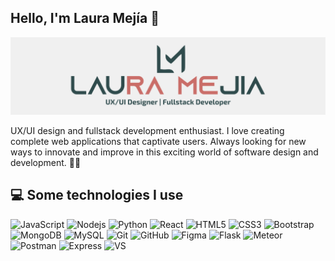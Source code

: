 ## Hello, I'm Laura Mejía 👋 
<img src="https://raw.githubusercontent.com/lauramejia900/lauramejia900/master/logo1.png" alt="logo">


UX/UI design and fullstack development enthusiast. I love creating complete web applications that captivate users. Always looking for new ways to innovate and improve in this exciting world of software design and development. 👩‍💻

## 💻 Some technologies I use
![JavaScript](https://img.shields.io/badge/-JavaScript-black?style=flat-square&logo=javascript)
![Nodejs](https://img.shields.io/badge/-Nodejs-black?style=flat-square&logo=Node.js)
![Python](https://img.shields.io/badge/-Python-black?style=flat-square&logo=Python)
![React](https://img.shields.io/badge/-React-black?style=flat-square&logo=react)
![HTML5](https://img.shields.io/badge/-HTML5-E34F26?style=flat-square&logo=html5&logoColor=white)
![CSS3](https://img.shields.io/badge/-CSS3-1572B6?style=flat-square&logo=css3)
![Bootstrap](https://img.shields.io/badge/-Bootstrap-563D7C?style=flat-square&logo=bootstrap)
![MongoDB](https://img.shields.io/badge/-MongoDB-black?style=flat-square&logo=mongodb)
![MySQL](https://img.shields.io/badge/-MySQL-black?style=flat-square&logo=mysql)
![Git](https://img.shields.io/badge/-Git-black?style=flat-square&logo=git)
![GitHub](https://img.shields.io/badge/-GitHub-181717?style=flat-square&logo=github)
![Figma](https://img.shields.io/badge/-Figma-black?style=flat-square&logo=figma)
![Flask](https://img.shields.io/badge/-flask-black?style=flat-square&logo=flask)
![Meteor](https://img.shields.io/badge/-Meteor-black?style=flat-square&logo=meteor)
![Postman](https://img.shields.io/badge/-Postman-black?style=flat-square&logo=postman)
![Express](https://img.shields.io/badge/-Express-black?style=flat-square&logo=express)
![VS](https://img.shields.io/badge/-VS-blue?style=flat-square&logo=visualStudio)


